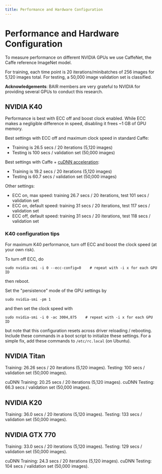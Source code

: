 ```yaml
---
title: Performance and Hardware Configuration
---
```


# Performance and Hardware Configuration

To measure performance on different NVIDIA GPUs we use CaffeNet, the Caffe reference ImageNet model.

For training, each time point is 20 iterations/minibatches of 256 images for 5,120 images total. For testing, a 50,000 image validation set is classified.

**Acknowledgements**: BAIR members are very grateful to NVIDIA for providing several GPUs to conduct this research.

## NVIDIA K40

Performance is best with ECC off and boost clock enabled. While ECC makes a negligible difference in speed, disabling it frees ~1 GB of GPU memory.

Best settings with ECC off and maximum clock speed in standard Caffe:

* Training is 26.5 secs / 20 iterations (5,120 images)
* Testing is 100 secs / validation set (50,000 images)

Best settings with Caffe + [cuDNN acceleration](http://nvidia.com/cudnn):

* Training is 19.2 secs / 20 iterations (5,120 images)
* Testing is 60.7 secs / validation set (50,000 images)

Other settings:

* ECC on, max speed: training 26.7 secs / 20 iterations, test 101 secs / validation set
* ECC on, default speed: training 31 secs / 20 iterations, test 117 secs / validation set
* ECC off, default speed: training 31 secs / 20 iterations, test 118 secs / validation set

### K40 configuration tips

For maximum K40 performance, turn off ECC and boost the clock speed (at your own risk).

To turn off ECC, do

    sudo nvidia-smi -i 0 --ecc-config=0    # repeat with -i x for each GPU ID

then reboot.

Set the "persistence" mode of the GPU settings by

    sudo nvidia-smi -pm 1

and then set the clock speed with

    sudo nvidia-smi -i 0 -ac 3004,875    # repeat with -i x for each GPU ID

but note that this configuration resets across driver reloading / rebooting. Include these commands in a boot script to initialize these settings. For a simple fix, add these commands to `/etc/rc.local` (on Ubuntu).

## NVIDIA Titan

Training: 26.26 secs / 20 iterations (5,120 images).
Testing: 100 secs / validation set (50,000 images).

cuDNN Training: 20.25 secs / 20 iterations (5,120 images).
cuDNN Testing: 66.3 secs / validation set (50,000 images).


## NVIDIA K20

Training: 36.0 secs / 20 iterations (5,120 images).
Testing: 133 secs / validation set (50,000 images).

## NVIDIA GTX 770

Training: 33.0 secs / 20 iterations (5,120 images).
Testing: 129 secs / validation set (50,000 images).

cuDNN Training: 24.3 secs / 20 iterations (5,120 images).
cuDNN Testing: 104 secs / validation set (50,000 images).

